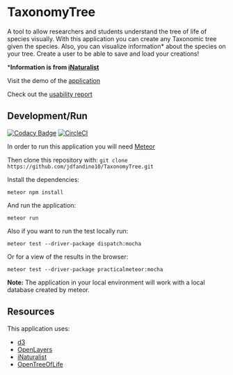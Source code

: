 # TaxonomyTree

A tool to allow researchers and students understand the tree of life of species visually. With this application you can create any Taxonomic tree given the species. Also, you can visualize information* about the species on your tree. Create a user to be able to save and load your creations! 

***Information is from [iNaturalist](http://www.inaturalist.org)**

Visit the demo of the [application](https://taxonomytree.herokuapp.com/)

Check out the [usability report](https://drive.google.com/open?id=1BXxIy_dGMimwClyeWOV6c-UI3dTZ8n0wdu6-I_Evybo)

## Development/Run
[![Codacy Badge](https://api.codacy.com/project/badge/Grade/210f1bde68b54b0e948542d786aa6d5a)](https://www.codacy.com/app/dalthviz/TaxonomyTree?utm_source=github.com&amp;utm_medium=referral&amp;utm_content=jdfandino10/TaxonomyTree&amp;utm_campaign=Badge_Grade)
[![CircleCI](https://circleci.com/gh/jdfandino10/TaxonomyTree/tree/master.svg?style=svg)](https://circleci.com/gh/jdfandino10/TaxonomyTree/tree/master)

In order to run this application you will need [Meteor](https://www.meteor.com/)

Then clone this repository with:
`git clone https://github.com/jdfandino10/TaxonomyTree.git`

Install the dependencies:

`meteor npm install`

And run the application:

`meteor run`

Also if you want to run the test locally run:

`meteor test --driver-package dispatch:mocha`

Or for a view of the results in the browser:

`meteor test --driver-package practicalmeteor:mocha`

**Note:** The application in your local environment will work with a local database created by meteor.

## Resources

This application uses:

* [d3](https://github.com/d3/d3)
* [OpenLayers](https://github.com/openlayers/openlayers)
* [iNaturalist](https://github.com/inaturalist/inaturalist)
* [OpenTreeOfLife](https://github.com/OpenTreeOfLife/germinator)

